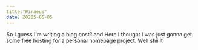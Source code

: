 ```yaml
---
title:"Piraeus"
date: 20205-05-05
---
```

So I guess I'm writing a blog post? and Here I thought
I was just gonna get some free hosting for a personal
homepage project. Well shiiiit

